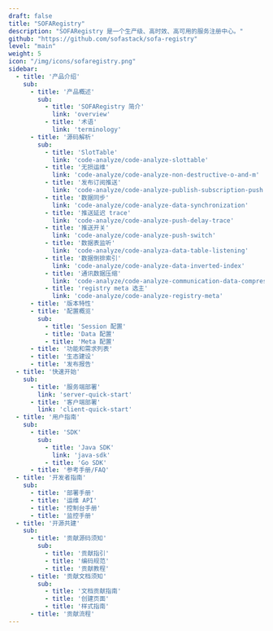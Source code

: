 ```yaml
---
draft: false
title: "SOFARegistry"
description: "SOFARegistry 是一个生产级、高时效、高可用的服务注册中心。"
github: "https://github.com/sofastack/sofa-registry"
level: "main"
weight: 5
icon: "/img/icons/sofaregistry.png"
sidebar:
  - title: '产品介绍'
    sub:
      - title: '产品概述'
        sub:
          - title: 'SOFARegistry 简介'
            link: 'overview'
          - title: '术语'
            link: 'terminology'
      - title: '源码解析'
        sub:
          - title: 'SlotTable'
            link: 'code-analyze/code-analyze-slottable' 
          - title: '无损运维'
            link: 'code-analyze/code-analyze-non-destructive-o-and-m' 
          - title: '发布订阅推送'
            link: 'code-analyze/code-analyze-publish-subscription-push' 
          - title: '数据同步'
            link: 'code-analyze/code-analyze-data-synchronization' 
          - title: '推送延迟 trace'
            link: 'code-analyze/code-analyze-push-delay-trace'
          - title: '推送开关'
            link: 'code-analyze/code-analyze-push-switch' 
          - title: '数据表监听'
            link: 'code-analyze/code-analyza-data-table-listening'
          - title: '数据倒排索引'
            link: 'code-analyze/code-analyze-data-inverted-index'
          - title: '通讯数据压缩'
            link: 'code-analyze/code-analyze-communication-data-compression' 
          - title: 'registry meta 选主'
            link: 'code-analyze/code-analyze-registry-meta'  
      - title: '版本特性'
      - title: '配置概览'
        sub:
          - title: 'Session 配置'
          - title: 'Data 配置'
          - title: 'Meta 配置'
      - title: '功能和需求列表'   
      - title: '生态建设'
      - title: '发布报告'  
  - title: '快速开始'
    sub:
      - title: '服务端部署'
        link: 'server-quick-start'
      - title: '客户端部署'
        link: 'client-quick-start'
  - title: '用户指南'
    sub:
      - title: 'SDK'
        sub:
          - title: 'Java SDK'
            link: 'java-sdk'
          - title: 'Go SDK'
      - title: '参考手册/FAQ'
  - title: '开发者指南'
    sub:
      - title: '部署手册'
      - title: '运维 API'
      - title: '控制台手册'
      - title: '监控手册'      
  - title: '开源共建'
    sub:
      - title: '贡献源码须知'
        sub:
          - title: '贡献指引'
          - title: '编码规范'
          - title: '贡献教程'
      - title: '贡献文档须知'
        sub:
          - title: '文档贡献指南'
          - title: '创建页面'
          - title: '样式指南'
      - title: '贡献流程'  
---
```

